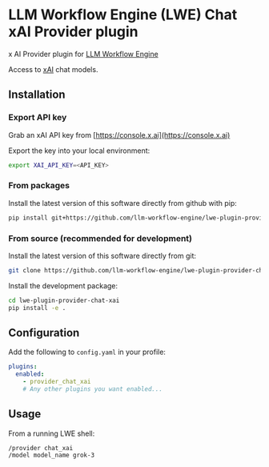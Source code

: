 # LLM Workflow Engine (LWE) Chat xAI Provider plugin

x AI Provider plugin for [LLM Workflow Engine](https://github.com/llm-workflow-engine/llm-workflow-engine)

Access to [xAI](https://x.ai) chat models.

## Installation

### Export API key

Grab an xAI API key from [https://console.x.ai](https://console.x.ai)

Export the key into your local environment:

```bash
export XAI_API_KEY=<API_KEY>
```

### From packages

Install the latest version of this software directly from github with pip:

```bash
pip install git+https://github.com/llm-workflow-engine/lwe-plugin-provider-chat-xai
```

### From source (recommended for development)

Install the latest version of this software directly from git:

```bash
git clone https://github.com/llm-workflow-engine/lwe-plugin-provider-chat-xai.git
```

Install the development package:

```bash
cd lwe-plugin-provider-chat-xai
pip install -e .
```

## Configuration

Add the following to `config.yaml` in your profile:

```yaml
plugins:
  enabled:
    - provider_chat_xai
    # Any other plugins you want enabled...
```

## Usage

From a running LWE shell:

```
/provider chat_xai
/model model_name grok-3
```
